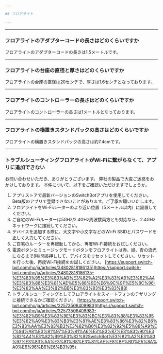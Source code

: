 ```yaml
---

## フロアライト

---
```


---
### フロアライトのアダプターコードの長さはどのくらいですか

フロアライトのアダプターコードの長さは1.5メートルです。

---
### フロアライトの台座の直径と厚さはどのくらいですか

フロアライトの台座の直径は20センチで、厚さは1.6センチとなっております。

---
### フロアライトのコントローラーの長さはどのくらいですか

フロアライトのコントローラーの長さは1メートルとなっております。

---
### フロアライトの横置きスタンドパックの高さはどのくらいですか

フロアライトの横置きスタンドパックの高さは約7.4cmです。


---
### トラブルシューティングフロアライトがWi-Fiに繋がらなくて、アプリに追加できない

お問い合わせいただき、ありがとうございます。
弊社の製品で大変ご迷惑をおかけしております。
本件について、以下をご確認いただけますでしょうか。
1. アプリストアで最新バージョンのSwitchBotアプリを使用してください。Beta版のアプリで登録できないことがあります。ご了承お願いいたします。
2. フロアライトをWi-Fiルーターのより近い位置（5メートル以内）に設置してください。
3. ご自宅のWi-Fiルーターは5GHz/2.4GHz周波数両方とも対応なら、2.4GHzネットワークに接続してください。
4. デバイスを追加する際に、大文字や小文字などのWi-Fi SSIDとパスワードを正しく入力してください。
5. ご自宅のルーターを再起動してから、再度Wi-Fi接続をお試しください。
6. 電源ボタンとミュージックモードボタンをフロアライトは赤、緑、青の流光になるまで8秒間長押しして、デバイスをリセットしてください。リセットを行った後、再度Wi-Fi接続をお試しください。
[https://support.switch-bot.com/hc/ja/articles/34802818186135](https://support.switch-bot.com/hc/ja/articles/34802818186135-%E3%83%95%E3%83%AD%E3%82%A2%E3%83%A9%E3%82%A4%E3%83%88%E3%81%AE%E5%88%9D%E6%9C%9F%E5%8C%96-%E3%83%AA%E3%82%BB%E3%83%83%E3%83%88)
7. トラブルシューティングとしてフロアライトをスマートフォンのテザリングに接続できるかご確認ください。
[https://support.switch-bot.com/hc/ja/articles/32573508408983](https://support.switch-bot.com/hc/ja/articles/32573508408983-%E3%82%B9%E3%83%9E%E3%83%BC%E3%83%88%E3%83%95%E3%82%A9%E3%83%B3%E3%81%AE%E3%83%86%E3%82%B6%E3%83%AA%E3%83%B3%E3%82%B0%E3%82%92%E5%88%A9%E7%94%A8%E3%81%97%E3%81%A6%E3%83%87%E3%83%90%E3%82%A4%E3%82%B9%E3%82%92SwitchBot%E3%82%A2%E3%83%97%E3%83%AA%E3%81%B8%E3%81%AE%E8%BF%BD%E5%8A%A0%E6%96%B9%E6%B3%95)







